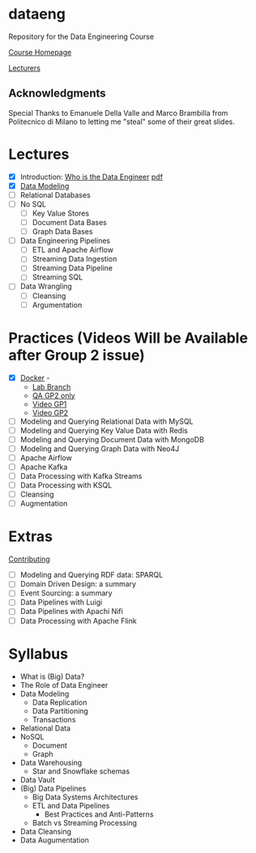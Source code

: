 # dataeng
Repository for the Data Engineering Course

[Course Homepage](https://courses.cs.ut.ee/2020/dataeng)

[Lecturers](./LECTURERS.md)

## Acknowledgments

Special Thanks to Emanuele Della Valle and Marco Brambilla from Politecnico di Milano to letting me "steal" some of their great slides.

# Lectures

- [x] Introduction: [Who is the Data Engineer](./Data%20Engineer.md) [pdf](pdfs/Data%20Engineer.pdf)
- [x] [Data Modeling](Data%20Modeling.md) 
- [ ] Relational Databases
- [ ] No SQL
	- [ ] Key Value Stores
	- [ ] Document Data Bases
	- [ ] Graph Data Bases
- [ ] Data Engineering Pipelines
	- [ ] ETL and Apache Airflow
	- [ ] Streaming Data Ingestion
	- [ ] Streaming Data Pipeline
	- [ ] Streaming SQL
- [ ] Data Wrangling
	- [ ]  Cleansing
	- [ ]  Argumentation

# Practices (Videos Will be Available after Group 2 issue)
- [x] [Docker](./docker/README.md) - 
	- [Lab Branch](https://github.com/DataSystemsGroupUT/dataeng/tree/docker) 
	- [QA GP2 only](https://docs.google.com/document/d/134YKfqp49-rtAXa0FJO30LJonHVO-PeYLqqeo8DQY9I/) 
	- [Video GP1](https://panopto.ut.ee/Panopto/Pages/Viewer.aspx?id=31e77abe-b51e-4a39-8c33-ac30009b7ba6) 
	- [Video GP2](https://panopto.ut.ee/Panopto/Pages/Viewer.aspx?id=31e77abe-b51e-4a39-8c33-ac30009b7ba6) 
- [ ] Modeling and Querying Relational Data with MySQL
- [ ] Modeling and Querying Key Value Data with Redis
- [ ] Modeling and Querying Document Data with MongoDB
- [ ] Modeling and Querying Graph Data with Neo4J
- [ ] Apache Airflow
- [ ] Apache Kafka
- [ ] Data Processing with  Kafka Streams
- [ ] Data Processing with  KSQL
- [ ] Cleansing 
- [ ] Augmentation

# Extras

[Contributing](./CONTRIBUTING.md)

- [ ] Modeling and Querying RDF data: SPARQL
- [ ] Domain Driven Design: a summary
- [ ] Event Sourcing: a summary
- [ ] Data Pipelines with Luigi
- [ ] Data Pipelines with Apachi Nifi 
- [ ] Data Processing with Apache Flink

# Syllabus

- What is (Big) Data?
- The Role of Data Engineer
- Data Modeling
  	- Data Replication
	- Data Partitioning
	- Transactions
- Relational Data
- NoSQL
  - Document
  - Graph
- Data Warehousing
  - Star and Snowflake schemas
- Data Vault 
- (Big) Data Pipelines
	- Big Data Systems Architectures
	- ETL and Data Pipelines
	  - Best Practices and Anti-Patterns
	- Batch vs Streaming Processing
- Data Cleansing
- Data Augumentation


